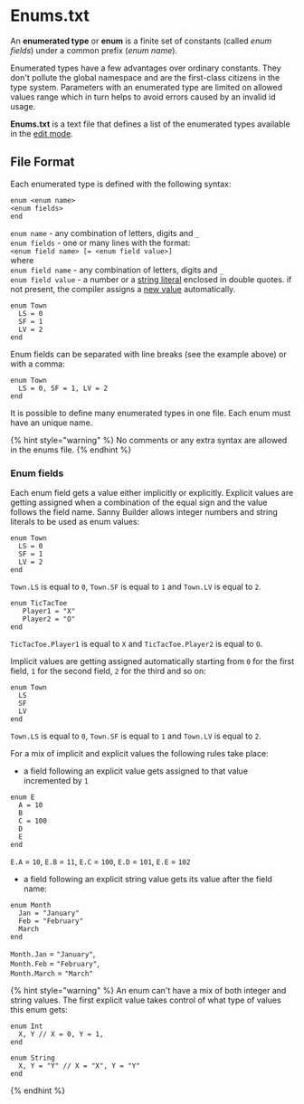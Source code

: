 # Enums.txt

An **enumerated type** or **enum** is a finite set of constants (called _enum fields_) under a common prefix (_enum name_).

Enumerated types have a few advantages over ordinary constants. They don't pollute the global namespace and are the first-class citizens in the type system. Parameters with an enumerated type are limited on allowed values range which in turn helps to avoid errors caused by an invalid id usage.

**Enums.txt** is a text file that defines a list of the enumerated types available in the [edit mode](./).

## File Format

Each enumerated type is defined with the following syntax:

`enum <enum name>`\
`<enum fields>`\
`end`

`enum name` -  any combination of letters, digits and `_` \
`enum fields` - one or many lines with the format:\
    `<enum field name> [= <enum field value>]` \
    where\
    `enum field name` - any combination of letters, digits and `_` \
    `enum field value` - a number or a [string literal](../coding/data-types.md#string-literals) enclosed in double quotes. if not present, the compiler assigns a [new value](enums.txt.md#enum-values) automatically.

```
enum Town
  LS = 0
  SF = 1
  LV = 2
end
```

Enum fields can be separated with line breaks (see the example above) or with a comma:

```
enum Town
  LS = 0, SF = 1, LV = 2
end
```

It is possible to define many enumerated types in one file. Each enum must have an unique name.

{% hint style="warning" %}
No comments or any extra syntax are allowed in the enums file.
{% endhint %}

### Enum fields

Each enum field gets a value either implicitly or explicitly. Explicit values are getting assigned when a combination of the equal sign and the value follows the field name. Sanny Builder allows integer numbers and string literals to be used as enum values:

```
enum Town
  LS = 0
  SF = 1
  LV = 2
end
```

`Town.LS` is equal to `0`, `Town.SF` is equal to `1` and `Town.LV` is equal to `2`.

```
enum TicTacToe
   Player1 = "X"
   Player2 = "O"
end
```

`TicTacToe.Player1` is equal to `X` and `TicTacToe.Player2` is equal to `O`.

Implicit values are getting assigned automatically starting from `0` for the first field, `1` for the second field, `2` for the third and so on:

```
enum Town
  LS
  SF
  LV
end
```

`Town.LS` is equal to `0`, `Town.SF` is equal to `1` and `Town.LV` is equal to `2`.

For a mix of implicit and explicit values the following rules take place:

* a field following an explicit value gets assigned to that value incremented by `1`

```
enum E
  A = 10
  B
  C = 100
  D
  E
end
```

`E.A` = `10`, `E.B` = `11`, `E.C` = `100`, `E.D` = `101`, `E.E` = `102`

*  a field following an explicit string value gets its value after the field name:

```
enum Month
  Jan = "January"
  Feb = "February"
  March
end
```

`Month.Jan` = `"January"`, \
`Month.Feb` = `"February"`, \
`Month.March` = `"March"`

{% hint style="warning" %}
An enum can't have a mix of both integer and string values.  The first explicit value takes control of what type of values this enum gets:

```
enum Int
  X, Y // X = 0, Y = 1,
end

enum String
  X, Y = "Y" // X = "X", Y = "Y"
end

```
{% endhint %}
